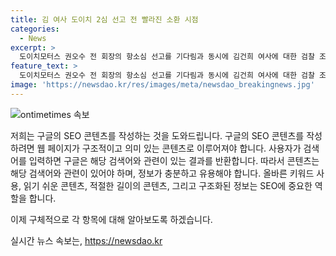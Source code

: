 ```yaml
---
title: 김 여사 도이치 2심 선고 전 빨라진 소환 시점
categories:
  - News
excerpt: >
  도이치모터스 권오수 전 회장의 항소심 선고를 기다림과 동시에 김건희 여사에 대한 검찰 조사가 관심을 끌고 있습니다. 검찰은 기존 계획을 바꾸어 권 전 회장 항소심 선고 이전에 김 여사를 조사하기로 결정했습니다. 김 여사 조사는 이달 말부터 다음달 초에 이뤄질 예정이며, 검찰은 명품백 수수 의혹과 주가조작 의혹을 함께 조사할 계획입니다. 이는 검찰총장 임기와 국정감사 등을 고려한 결과로 보입니다.
feature_text: >
  도이치모터스 권오수 전 회장의 항소심 선고를 기다림과 동시에 김건희 여사에 대한 검찰 조사가 관심을 끌고 있습니다. 검찰은 기존 계획을 바꾸어 권 전 회장 항소심 선고 이전에 김 여사를 조사하기로 결정했습니다. 김 여사 조사는 이달 말부터 다음달 초에 이뤄질 예정이며, 검찰은 명품백 수수 의혹과 주가조작 의혹을 함께 조사할 계획입니다. 이는 검찰총장 임기와 국정감사 등을 고려한 결과로 보입니다.
image: 'https://newsdao.kr/res/images/meta/newsdao_breakingnews.jpg'
---
```


<p><img src="https://newsdao.kr/res/images/meta/newsdao_breakingnews.jpg" alt="ontimetimes 속보" /></p>

<p>저희는 구글의 SEO 콘텐츠를 작성하는 것을 도와드립니다. 구글의 SEO 콘텐츠를 작성하려면 웹 페이지가 구조적이고 의미 있는 콘텐츠로 이루어져야 합니다. 사용자가 검색어를 입력하면 구글은 해당 검색어와 관련이 있는 결과를 반환합니다. 따라서 콘텐츠는 해당 검색어와 관련이 있어야 하며, 정보가 충분하고 유용해야 합니다. 올바른 키워드 사용, 읽기 쉬운 콘텐츠, 적절한 길이의 콘텐츠, 그리고 구조화된 정보는 SEO에 중요한 역할을 합니다.</p>

<p>이제 구체적으로 각 항목에 대해 알아보도록 하겠습니다.</p>
실시간 뉴스 속보는, <a href="https://newsdao.kr" rel="dofollow">https://newsdao.kr</a>


